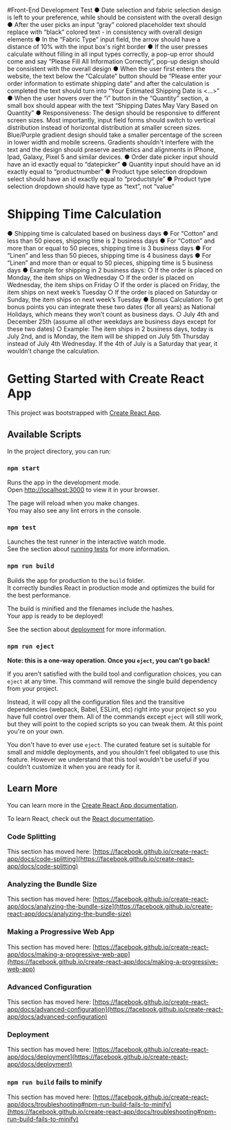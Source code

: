 #Front-End Development Test
● Date selection and fabric selection design is left to your preference, while should be consistent with the
overall design
● After the user picks an input “gray” colored placeholder text should replace with “black” colored text - in
consistency with overall design elements
● In the “Fabric Type” input field, the arrow should have a distance of 10% with the input box's right border
● If the user presses calculate without filling in all input types correctly, a pop-up error should come and say
“Please Fill All Information Correctly”, pop-up design should be consistent with the overall design
● When the user first enters the website, the text below the “Calculate” button should be “Please enter your
order information to estimate shipping date” and after the calculation is completed the text should turn into
“Your Estimated Shipping Date is <...>”
● When the user hovers over the “i” button in the “Quantity” section, a small box should appear with the text
“Shipping Dates May Vary Based on Quantity”
● Responsiveness: The design should be responsive to different screen sizes. Most importantly, input field
forms should switch to vertical distribution instead of horizontal distribution at smaller screen sizes.
Blue/Purple gradient design should take a smaller percentage of the screen in lower width and mobile
screens. Gradients shouldn't interfere with the text and the design should preserve aesthetics and
alignments in IPhone, Ipad, Galaxy, Pixel 5 and similar devices.
● Order date picker input should have an id exactly equal to “datepicker”
● Quantity input should have an id exactly equal to “productnumber”
● Product type selection dropdown select should have an id exactly equal to “productstyle”
● Product type selection dropdown should have type as “text”, not “value”
# Shipping Time Calculation
● Shipping time is calculated based on business days
● For “Cotton” and less than 50 pieces, shipping time is 2 business days
● For “Cotton” and more than or equal to 50 pieces, shipping time is 3 business days
● For “Linen” and less than 50 pieces, shipping time is 4 business days
● For “Linen” and more than or equal to 50 pieces, shipping time is 5 business days
● Example for shipping in 2 business days:
○ If the order is placed on Monday, the item ships on Wednesday
○ If the order is placed on Wednesday, the item ships on Friday
○ If the order is placed on Friday, the item ships on next week’s Tuesday
○ If the order is placed on Saturday or Sunday, the item ships on next week’s Tuesday
● Bonus Calculation: To get bonus points you can integrate these two dates (for all years) as National
Holidays, which means they won’t count as business days.
○ July 4th and December 25th (assume all other weekdays are business days except for these two
dates)
○ Example: The item ships in 2 business days, today is July 2nd, and is Monday, the item will be
shipped on July 5th Thursday instead of July 4th Wednesday. If the 4th of July is a Saturday that
year, it wouldn’t change the calculation.


# Getting Started with Create React App

This project was bootstrapped with [Create React App](https://github.com/facebook/create-react-app).

## Available Scripts

In the project directory, you can run:

### `npm start`

Runs the app in the development mode.\
Open [http://localhost:3000](http://localhost:3000) to view it in your browser.

The page will reload when you make changes.\
You may also see any lint errors in the console.

### `npm test`

Launches the test runner in the interactive watch mode.\
See the section about [running tests](https://facebook.github.io/create-react-app/docs/running-tests) for more information.

### `npm run build`

Builds the app for production to the `build` folder.\
It correctly bundles React in production mode and optimizes the build for the best performance.

The build is minified and the filenames include the hashes.\
Your app is ready to be deployed!

See the section about [deployment](https://facebook.github.io/create-react-app/docs/deployment) for more information.

### `npm run eject`

**Note: this is a one-way operation. Once you `eject`, you can't go back!**

If you aren't satisfied with the build tool and configuration choices, you can `eject` at any time. This command will remove the single build dependency from your project.

Instead, it will copy all the configuration files and the transitive dependencies (webpack, Babel, ESLint, etc) right into your project so you have full control over them. All of the commands except `eject` will still work, but they will point to the copied scripts so you can tweak them. At this point you're on your own.

You don't have to ever use `eject`. The curated feature set is suitable for small and middle deployments, and you shouldn't feel obligated to use this feature. However we understand that this tool wouldn't be useful if you couldn't customize it when you are ready for it.

## Learn More

You can learn more in the [Create React App documentation](https://facebook.github.io/create-react-app/docs/getting-started).

To learn React, check out the [React documentation](https://reactjs.org/).

### Code Splitting

This section has moved here: [https://facebook.github.io/create-react-app/docs/code-splitting](https://facebook.github.io/create-react-app/docs/code-splitting)

### Analyzing the Bundle Size

This section has moved here: [https://facebook.github.io/create-react-app/docs/analyzing-the-bundle-size](https://facebook.github.io/create-react-app/docs/analyzing-the-bundle-size)

### Making a Progressive Web App

This section has moved here: [https://facebook.github.io/create-react-app/docs/making-a-progressive-web-app](https://facebook.github.io/create-react-app/docs/making-a-progressive-web-app)

### Advanced Configuration

This section has moved here: [https://facebook.github.io/create-react-app/docs/advanced-configuration](https://facebook.github.io/create-react-app/docs/advanced-configuration)

### Deployment

This section has moved here: [https://facebook.github.io/create-react-app/docs/deployment](https://facebook.github.io/create-react-app/docs/deployment)

### `npm run build` fails to minify

This section has moved here: [https://facebook.github.io/create-react-app/docs/troubleshooting#npm-run-build-fails-to-minify](https://facebook.github.io/create-react-app/docs/troubleshooting#npm-run-build-fails-to-minify)
